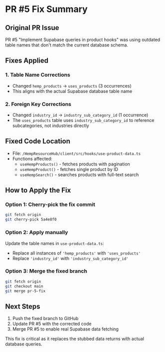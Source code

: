 # PR #5 Fix Summary

## Original PR Issue
PR #5 "Implement Supabase queries in product hooks" was using outdated table names that don't match the current database schema.

## Fixes Applied

### 1. Table Name Corrections
- Changed `hemp_products` → `uses_products` (3 occurrences)
- This aligns with the actual Supabase database table name

### 2. Foreign Key Corrections  
- Changed `industry_id` → `industry_sub_category_id` (1 occurrence)
- The `uses_products` table uses `industry_sub_category_id` to reference subcategories, not industries directly

## Fixed Code Location
- File: `/HempResourceHub/client/src/hooks/use-product-data.ts`
- Functions affected:
  - `useHempProducts()` - fetches products with pagination
  - `useHempProduct()` - fetches single product by ID
  - `useHempSearch()` - searches products with full-text search

## How to Apply the Fix

### Option 1: Cherry-pick the fix commit
```bash
git fetch origin
git cherry-pick 5a4e8f0
```

### Option 2: Apply manually
Update the table names in `use-product-data.ts`:
- Replace all instances of `'hemp_products'` with `'uses_products'`
- Replace `'industry_id'` with `'industry_sub_category_id'`

### Option 3: Merge the fixed branch
```bash
git fetch origin
git checkout main
git merge pr-5-fix
```

## Next Steps
1. Push the fixed branch to GitHub
2. Update PR #5 with the corrected code
3. Merge PR #5 to enable real Supabase data fetching

This fix is critical as it replaces the stubbed data returns with actual database queries.